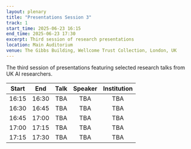 ```yaml
---
layout: plenary
title: "Presentations Session 3"
track: 1
start_time: 2025-06-23 16:15
end_time: 2025-06-23 17:30
excerpt: Third session of research presentations
location: Main Auditorium
venue: The Gibbs Building, Wellcome Trust Collection, London, UK
---
```


The third session of presentations featuring selected research talks from UK AI researchers.

| Start   | End    | Talk                                                                                                                        | Speaker                |  Institution              |
|  :----: | :----: |   :----:                                                                                                                    |   :----:               |   :----:                  | 
| 16:15   | 16:30  | TBA                                                                                                                         | TBA                    | TBA                       |
| 16:30   | 16:45  | TBA                                                                                                                         | TBA                    | TBA                       |
| 16:45   | 17:00  | TBA                                                                                                                         | TBA                    | TBA                       |
| 17:00   | 17:15  | TBA                                                                                                                         | TBA                    | TBA                       |
| 17:15   | 17:30  | TBA                                                                                                                         | TBA                    | TBA                       | 